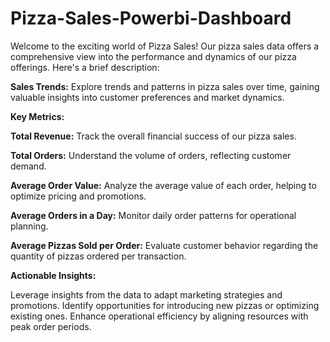 # Pizza-Sales-Powerbi-Dashboard
Welcome to the exciting world of Pizza Sales! Our pizza sales data offers a comprehensive view into the performance and dynamics of our pizza offerings. Here's a brief description:

**Sales Trends:** 
Explore trends and patterns in pizza sales over time, gaining valuable insights into customer preferences and market dynamics.

**Key Metrics:**

**Total Revenue:** 
Track the overall financial success of our pizza sales.

**Total Orders:** 
Understand the volume of orders, reflecting customer demand.

**Average Order Value:** 
Analyze the average value of each order, helping to optimize pricing and promotions.

**Average Orders in a Day:** 
Monitor daily order patterns for operational planning.

**Average Pizzas Sold per Order:** 
Evaluate customer behavior regarding the quantity of pizzas ordered per transaction.

**Actionable Insights:**

Leverage insights from the data to adapt marketing strategies and promotions.
Identify opportunities for introducing new pizzas or optimizing existing ones.
Enhance operational efficiency by aligning resources with peak order periods.
